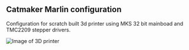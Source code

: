 ## Catmaker Marlin configuration

Configuration for scratch built 3d printer using MKS 32 bit mainboad and TMC2209 stepper drivers.

![Image of 3D printer](https://drive.google.com/file/d/1EVYZYgrzOtOQr1KhlVLb5VbwBRU8OVEP/view?usp=sharing)